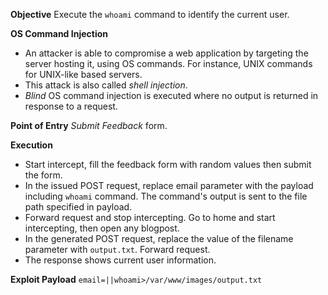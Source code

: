 **Objective**
Execute the `whoami` command to identify the current user.

**OS Command Injection**
- An attacker is able to compromise a web application by targeting the server hosting it, using OS commands. For instance, UNIX commands for UNIX-like based servers.
- This attack is also called *shell injection*.
- *Blind* OS command injection is executed where no output is returned in response to a request.

**Point of Entry**
*Submit Feedback* form.

**Execution**
- Start intercept, fill the feedback form with random values then submit the form.
- In the issued POST request, replace email parameter with the payload including `whoami` command. The command's output is sent to the file path specified in payload. 
- Forward request and stop intercepting. Go to home and start intercepting, then open any blogpost. 
- In the generated POST request, replace the value of the filename parameter with `output.txt`. Forward request.
- The response shows current user information.

**Exploit Payload**
`email=||whoami>/var/www/images/output.txt`